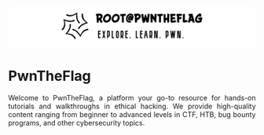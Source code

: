 <p align="center">

![banner2](https://github.com/YT-PwnTheFlag/.github/blob/main/profile/channels4_banner.jpg)

</p>

# PwnTheFlag

<p align="justify">Welcome to PwnTheFlag, a platform your go-to resource for hands-on tutorials and walkthroughs in ethical hacking. We provide high-quality content ranging from beginner to advanced levels in CTF, HTB, bug bounty programs, and other cybersecurity topics.</p>

